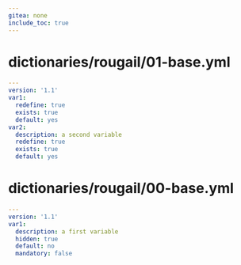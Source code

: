 ```yaml
---
gitea: none
include_toc: true
---
```

# dictionaries/rougail/01-base.yml

```yaml
---
version: '1.1'
var1:
  redefine: true
  exists: true
  default: yes
var2:
  description: a second variable
  redefine: true
  exists: true
  default: yes
```
# dictionaries/rougail/00-base.yml

```yaml
---
version: '1.1'
var1:
  description: a first variable
  hidden: true
  default: no
  mandatory: false
```
